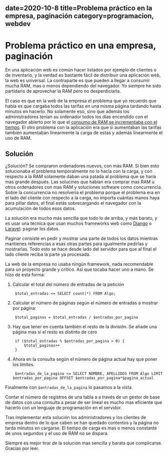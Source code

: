 date=2020-10-8
title=Problema práctico en la empresa, paginación
category=programacion, webdev
---

# Problema práctico en una empresa, paginación

En una aplicación web es común hacer listados por ejemplo de clientes o de inventario, y la verdad
es bastante fácil de distribuir una aplicación web, la web es universal. La contraparte es que pueden a llegar a 
consumir mucha RAM, mas o menos dependiendo del navegador. Yo siempre he sido partidario de aprovechar la RAM pero no desperdiciarla.

El caso es que en la web de la empresa el problema que yo recuerdo que había es que cargaba todos las tarifas en una misma página tardando hasta minutos en hacerlo.
No solamente eso, sino que además los administradores tenían su ordenador todos los días encendido con el navegador abierto por lo que el [consumo de RAM se incrementaba con el tiempo](https://kb.nmsu.edu/page.php?id=82336). El otro problema con la aplicación era que si aumentaban las tarifas también aumentaban linearmente la carga de estas y además linearmente el uso de RAM.

## Solución

¿Solución? Se compraron ordenadores nuevos, con más RAM. Si bien esto solucionaba el problema temporalmente no lo hacía con la carga, y con respecto a la RAM solamente daban una patada al problema que se haría mas grande después. Las solucines que habían era comprar mas RAM u otros ordenadores con mas RAM y soluciones software como concurrencia. Sobre la concurrencia no resolvería el problema porque el problema era en el lado del cliente con respecto a la carga, no importa cuántas manos haya para pillar datos, al final estás sobrecargando el navegador con la acumulación de todos esos datos.

La solución era mucho más sencilla que todo lo de arriba, y más barato, y es usar una técnica que usan muchos frameworks web como [Django](https://github.com/django/django/blob/0a306f7da668e53af2516bfad759b52d6c650b69/django/core/paginator.py) o [Laravel](https://laravel.com/docs/8.x/pagination): paginar los datos.

Paginar consiste en pedir y mostrar una parte de todos los datos mientras mantienes referencias a esas otras partes para igualmente pedirlas y mostrarlas. Todo esto se hace desde lado del servidor para que al final el lado cliente reciba la parte ya procesada.

La web de la empresa no usaba ningún framework, nada recomendable para un proyecto grande y crítico. Así que tocaba hacer uno a mano. Se hizo de esta forma:

1. Calcular el total del número de entradas de la petición

        $total_entradas <= SELECT count(*) FROM Algo;

2. Calcular el número de páginas según el número de entradas a mostrar por página: 

        $total_paginas = $total_entradas / $entradas_por_pagina

3. Hay que tener en cuenta también el resto de la división. Se añade una página mas si el resto es distinto de cero

        if ($total_entradas % $entradas_por_pagina > 0) {
            $total_paginas++
        }

4. Ahora en la consulta según el número de página actual hay que poner los límites.

        $entradas_de_la_pagina <= SELECT NOMBRE, APELLIDOS FROM Algo LIMIT $entradas_por_pagina OFFSET $entradas_por_pagina*$pagina_actual

Finalmente con `$entradas_de_la_pagina` lo pasamos a la vista.

Contar el número de registros de una tabla a a través de un gestor de base de datos con una consulta a pesar de ser lineal es mucho mas eficiente que hacerlo con un lenguaje de programación en el servidor.

Tras implementar esta solución los administradores y los clientes de empresa dentro de lo que caben se han quedado contentos y la página no tarda minutos en cargarse. El tiempo de carga es mas o menos constante de unos segundos y el uso de RAM no se dispara.

Siempre es mejor tirar de la solución mas sencilla y barata que complicarse. Gracias por leer.
